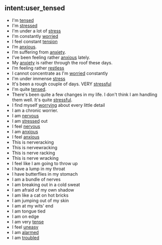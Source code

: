 ## intent:user_tensed
- I'm [tensed](Mood)
- I'm [stressed](Mood)
- I'm under a lot of [stress](Mood)
- I'm constantly [worried](Mood)
- I feel constant [tension](Mood)
- I’m [anxious](Mood).
- I’m suffering from [anxiety](Mood).
- I’ve been feeling rather [anxious](Mood) lately.
- My [anxiety](Mood) is rather through the roof these days.
- I’m feeling rather [restless](Mood)
- I cannot concentrate as I'm [worried](Mood) constantly
- I'm under immense [stress](Mood)
- It's been a rough couple of days. VERY [stressful](Mood)
- I'm quite [tensed](Mood).
- There's been quite a few changes in my life. I don't think I am handling them well. It's quite [stressful](Mood).
- I find myself [worrying](Mood) about every little detail
- I am a chronic worrier.
- I am [nervous](Mood)
- I am [stressed](Mood) out
- I feel [nervous](Mood)
- I am [anxious](Mood)
- I feel [anxious](Mood)
- This is nerveracking
- This is nervewracking 
- This is nerve racking 
- This is nerve wracking 
- I feel like I am going to throw up
- I have a lump in my throat
- I have butterflies in my stomach
- I am a bundle of nerves
- I am breaking out in a cold sweat
- I am afraid of my own shadow
- I am like a cat on hot bricks
- I am jumping out of my skin
- I am at my wits' end
- I am tongue tied
- I am on edge
- I am very [tense](Mood)
- I feel [uneasy](Mood)
- I am [alarmed](Mood)
- I am [troubled](Mood) 